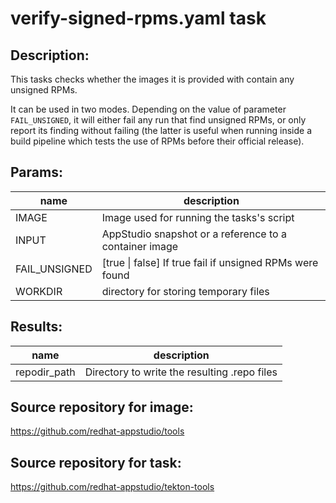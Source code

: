 # verify-signed-rpms.yaml task

## Description:
This tasks checks whether the images it is provided with contain any unsigned RPMs.

It can be used in two modes. Depending on the value of parameter `FAIL_UNSIGNED`, it
will either fail any run that find unsigned RPMs, or only report its finding without
failing (the latter is useful when running inside a build pipeline which tests the use of RPMs before their official release).

## Params:

| name            | description                                                       |
|-----------------|-------------------------------------------------------------------|
| IMAGE           | Image used for running the tasks's script                         |
| INPUT           | AppStudio snapshot or a reference to a container image            |
| FAIL_UNSIGNED   | [true \| false] If true fail if unsigned RPMs were found           |
| WORKDIR         | directory for storing temporary files                             |


## Results:

| name              | description                               |
|-------------------|-------------------------------------------|
| repodir_path      | Directory to write the resulting .repo files |

## Source repository for image:
https://github.com/redhat-appstudio/tools

## Source repository for task:
https://github.com/redhat-appstudio/tekton-tools
